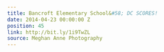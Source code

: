 ```yaml
---
title: Bancroft Elementary School&#58; DC SCORES!
date: 2014-04-23 00:00:00 Z
position: 45
link: http://bit.ly/1i9TwZL
source: Meghan Anne Photography
---
```


